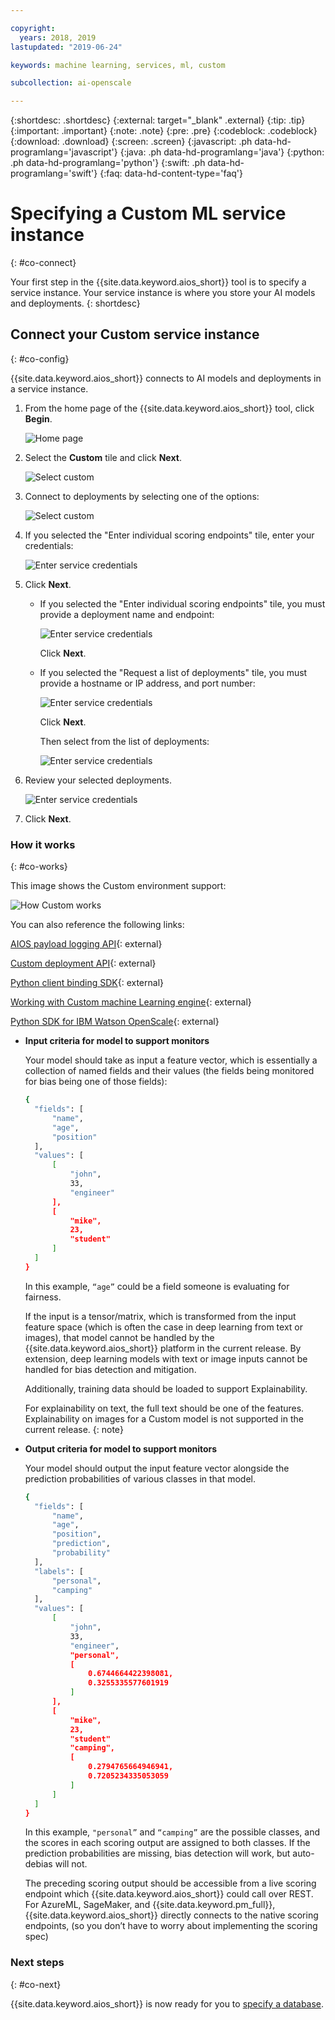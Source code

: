 ```yaml
---

copyright:
  years: 2018, 2019
lastupdated: "2019-06-24"

keywords: machine learning, services, ml, custom 

subcollection: ai-openscale

---
```


{:shortdesc: .shortdesc}
{:external: target="_blank" .external}
{:tip: .tip}
{:important: .important}
{:note: .note}
{:pre: .pre}
{:codeblock: .codeblock}
{:download: .download}
{:screen: .screen}
{:javascript: .ph data-hd-programlang='javascript'}
{:java: .ph data-hd-programlang='java'}
{:python: .ph data-hd-programlang='python'}
{:swift: .ph data-hd-programlang='swift'}
{:faq: data-hd-content-type='faq'}

# Specifying a Custom ML service instance
{: #co-connect}

Your first step in the {{site.data.keyword.aios_short}} tool is to specify a service instance. Your service instance is where you store your AI models and deployments.
{: shortdesc}

## Connect your Custom service instance
{: #co-config}

{{site.data.keyword.aios_short}} connects to AI models and deployments in a service instance.

1.  From the home page of the {{site.data.keyword.aios_short}} tool, click **Begin**.

    ![Home page](images/gs-config-start.png)

2.  Select the **Custom** tile and click **Next**.

    ![Select custom](images/connect-custom.png)

3.  Connect to deployments by selecting one of the options:

    ![Select custom](images/connect-custom-deploy.png)

4.  If you selected the "Enter individual scoring endpoints" tile, enter your credentials:

    ![Enter service credentials](images/connect-custom-cred.png)

5.  Click **Next**.

    - If you selected the "Enter individual scoring endpoints" tile, you must provide a deployment name and endpoint:

      ![Enter service credentials](images/connect-custom-endpoint.png)

      Click **Next**.

    - If you selected the "Request a list of deployments" tile, you must provide a hostname or IP address, and port number:

      ![Enter service credentials](images/connect-custom-apiendpoint.png)

      Click **Next**.

      Then select from the list of deployments:

      ![Enter service credentials](images/connect-custom-apiendpoint2.png)

6.  Review your selected deployments.

    ![Enter service credentials](images/connect-custom-deploy2.png)

7.  Click **Next**.

### How it works
{: #co-works}

This image shows the Custom environment support:

![How Custom works](images/custom-how-works.png)

You can also reference the following links:

[AIOS payload logging API](https://{DomainName}/apidocs/ai-openscale#publish-scoring-payload){: external}

[Custom deployment API](https://aiopenscale-custom-deployement-spec.mybluemix.net/){: external}

[Python client binding SDK](http://ai-openscale-python-client.mybluemix.net/#bindings){: external}

[Working with Custom machine Learning engine](https://github.com/pmservice/ai-openscale-tutorials/blob/master/notebooks/AI%20OpenScale%20and%20Custom%20ML%20Engine.ipynb){: external}

[Python SDK for IBM Watson OpenScale](https://pypi.org/project/ibm-ai-openscale/){: external}

- **Input criteria for model to support monitors**

  Your model should take as input a feature vector, which is essentially a collection of named fields and their values (the fields being monitored for bias being one of those fields):

  ```bash
  {
    "fields": [
        "name",
        "age",
        "position"
    ],
    "values": [
        [
            "john",
            33,
            "engineer"
        ],
        [
            "mike",
            23,
            "student"
        ]
    ]
  }
  ```

  In this example, `“age”` could be a field someone is evaluating for fairness.

  If the input is a tensor/matrix, which is transformed from the input feature space (which is often the case in deep learning from text or images), that model cannot be handled by the {{site.data.keyword.aios_short}} platform in the current release. By extension, deep learning models with text or image inputs cannot be handled for bias detection and mitigation.

  Additionally, training data should be loaded to support Explainability.

  For explainability on text, the full text should be one of the features. Explainability on images for a Custom model is not supported in the current release.
  {: note}

- **Output criteria for model to support monitors**

  Your model should output the input feature vector alongside the prediction probabilities of various classes in that model.

  ```bash
  {
    "fields": [
        "name",
        "age",
        "position",
        "prediction",
        "probability"
    ],
    "labels": [
        "personal",
        "camping"
    ],
    "values": [
        [
            "john",
            33,
            "engineer",
            "personal",
            [
                0.6744664422398081,
                0.3255335577601919
            ]
        ],
        [
            "mike",
            23,
            "student"
            "camping",
            [
                0.2794765664946941,
                0.7205234335053059
            ]
        ]
    ]
  }
  ```

  In this example, `"personal”` and `“camping”` are the possible classes, and the scores in each scoring output are assigned to both classes. If the prediction probabilities are missing, bias detection will work, but auto-debias will not.

  The preceding scoring output should be accessible from a live scoring endpoint which {{site.data.keyword.aios_short}} could call over REST. For AzureML, SageMaker, and {{site.data.keyword.pm_full}}, {{site.data.keyword.aios_short}} directly connects to the native scoring endpoints, (so you don’t have to worry about implementing the scoring spec)

### Next steps
{: #co-next}

{{site.data.keyword.aios_short}} is now ready for you to [specify a database](/docs/services/ai-openscale?topic=ai-openscale-connect-db).
